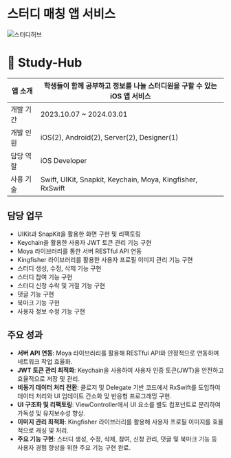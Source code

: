 
# 스터디 매칭 앱 서비스
![스터디허브](https://github.com/user-attachments/assets/732c1f38-c352-4e79-b395-33ab04e1695d)

# 📎 Study-Hub

| 앱 소개 | 학생들이 함께 공부하고 정보를 나눌 스터디원을 구할 수 있는 iOS 앱 서비스 |
| --- | --- |
| 개발 기간 | 2023.10.07 ~ 2024.03.01 |
| 개발 인원 | iOS(2), Android(2), Server(2), Designer(1) |
| 담당 역할 | iOS Developer |
| 사용 기술 | Swift, UIKit, Snapkit, Keychain, Moya, Kingfisher, RxSwift |

## 담당 업무

- UIKit과 SnapKit을 활용한 화면 구현 및 리팩토링
- Keychain을 활용한 사용자 JWT 토큰 관리 기능 구현
- Moya 라이브러리를 통한 서버 RESTful API 연동
- Kingfisher 라이브러리를 활용한 사용자 프로필 이미지 관리 기능 구현
- 스터디 생성, 수정, 삭제 기능 구현
- 스터디 참여 기능 구현
- 스터디 신청 수락 및 거절 기능 구현
- 댓글 기능 구현
- 북마크 기능 구현
- 사용자 정보 수정 기능 구현

## 주요 성과

- **서버 API 연동**: Moya 라이브러리를 활용해 RESTful API와 안정적으로 연동하며 네트워크 작업 효율화.
- **JWT 토큰 관리 최적화**: Keychain을 사용하여 사용자 인증 토큰(JWT)을 안전하고 효율적으로 저장 및 관리.
- **비동기 데이터 처리 전환**: 클로저 및 Delegate 기반 코드에서 RxSwift를 도입하여 데이터 처리와 UI 업데이트 간소화 및 반응형 프로그래밍 구현.
- **UI 구조화 및 리팩토링**: ViewController에서 UI 요소를 별도 컴포넌트로 분리하여 가독성 및 유지보수성 향상.
- **이미지 관리 최적화**: Kingfisher 라이브러리를 활용해 사용자 프로필 이미지를 효율적으로 캐싱 및 처리.
- **주요 기능 구현**: 스터디 생성, 수정, 삭제, 참여, 신청 관리, 댓글 및 북마크 기능 등 사용자 경험 향상을 위한 주요 기능 구현 완료.
